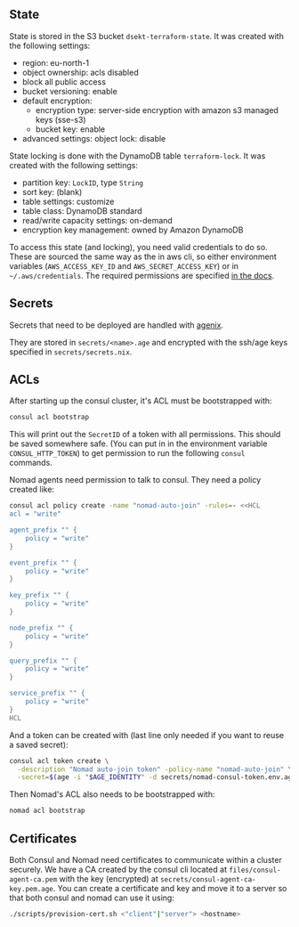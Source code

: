## State

State is stored in the S3 bucket `dsekt-terraform-state`. It was created with the following settings:
- region: eu-north-1
- object ownership: acls disabled
- block all public access
- bucket versioning: enable
- default encryption:
  - encryption type: server-side encryption with amazon s3 managed keys (sse-s3)
  - bucket key: enable
- advanced settings: object lock: disable

State locking is done with the DynamoDB table `terraform-lock`. It was created with the following settings:
- partition key: `LockID`, type `String`
- sort key: (blank)
- table settings: customize
- table class: DynamoDB standard
- read/write capacity settings: on-demand
- encryption key management: owned by Amazon DynamoDB

To access this state (and locking), you need valid credentials to do so. These are sourced the same way as the in aws cli, so either environment variables (`AWS_ACCESS_KEY_ID` and `AWS_SECRET_ACCESS_KEY`) or in `~/.aws/credentials`. The required permissions are specified [in the docs](https://developer.hashicorp.com/terraform/language/settings/backends/s3).

## Secrets

Secrets that need to be deployed are handled with [agenix](https://github.com/ryantm/agenix).

They are stored in `secrets/<name>.age` and encrypted with the ssh/age keys specified in `secrets/secrets.nix`.

## ACLs

After starting up the consul cluster, it's ACL must be bootstrapped with:
```sh
consul acl bootstrap
```
This will print out the `SecretID` of a token with all permissions. This should be saved somewhere safe. (You can put in in the environment variable `CONSUL_HTTP_TOKEN`) to get permission to run the following `consul` commands.

Nomad agents need permission to talk to consul. They need a policy created like:
```sh
consul acl policy create -name "nomad-auto-join" -rules=- <<HCL
acl = "write"

agent_prefix "" {
    policy = "write"
}

event_prefix "" {
    policy = "write"
}

key_prefix "" {
    policy = "write"
}

node_prefix "" {
    policy = "write"
}

query_prefix "" {
    policy = "write"
}

service_prefix "" {
    policy = "write"
}
HCL
```

And a token can be created with (last line only needed if you want to reuse a saved secret):
```sh
consul acl token create \
  -description "Nomad auto-join token" -policy-name "nomad-auto-join" \
  -secret=$(age -i "$AGE_IDENTITY" -d secrets/nomad-consul-token.env.age | awk -F= '{print $2}')
```

Then Nomad's ACL also needs to be bootstrapped with:
```sh
nomad acl bootstrap
```

## Certificates

Both Consul and Nomad need certificates to communicate within a cluster securely. We have a CA created by the consul cli located at `files/consul-agent-ca.pem` with the key (encrypted) at `secrets/consul-agent-ca-key.pem.age`. You can create a certificate and key and move it to a server so that both consul and nomad can use it using:
```sh
./scripts/provision-cert.sh <"client"|"server"> <hostname>
```

